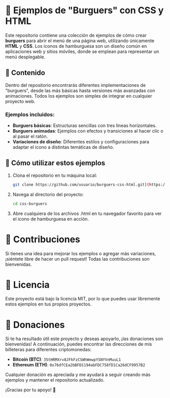 # 🍔 Ejemplos de "Burguers" con CSS y HTML

Este repositorio contiene una colección de ejemplos de cómo crear **burguers** para abrir el menú de una página web, utilizando únicamente **HTML** y **CSS**. Los iconos de hamburguesa son un diseño común en aplicaciones web y sitios móviles, donde se emplean para representar un menú desplegable.

## 📄 Contenido

Dentro del repositorio encontrarás diferentes implementaciones de "burguers", desde las más básicas hasta versiones más avanzadas con animaciones. Todos los ejemplos son simples de integrar en cualquier proyecto web.

### Ejemplos incluidos:

- **Burguers básicas**: Estructuras sencillas con tres líneas horizontales.
- **Burguers animadas**: Ejemplos con efectos y transiciones al hacer clic o al pasar el ratón.
- **Variaciones de diseño**: Diferentes estilos y configuraciones para adaptar el icono a distintas temáticas de diseño.

## 🚀 Cómo utilizar estos ejemplos

1. Clona el repositorio en tu máquina local:
   ```bash
   git clone https://github.com/usuario/burguers-css-html.git](https://github.com/jimmmydev/css-burguers
   ```

2. Navega al directorio del proyecto:
   ```bash
   cd css-burguers
   ```
   
3. Abre cualquiera de los archivos .html en tu navegador favorito para ver el icono de hamburguesa en acción.

# 🤝 Contribuciones
Si tienes una idea para mejorar los ejemplos o agregar más variaciones, ¡siéntete libre de hacer un pull request! Todas las contribuciones son bienvenidas.


# 📜 Licencia
Este proyecto está bajo la licencia MIT, por lo que puedes usar libremente estos ejemplos en tus propios proyectos.


# 🙏 Donaciones

Si te ha resultado útil este proyecto y deseas apoyarlo, ¡las donaciones son bienvenidas! A continuación, puedes encontrar las direcciones de mis billeteras para diferentes criptomonedas:

- **Bitcoin (BTC)**: `35tHRMXrv8JFkFzCSWhWewpYSNYVnMuuL1`
- **Ethereum (ETH)**: `0x76dfCEa2bBFD1194abFDC758fD1Ca26dCF9957B2`

Cualquier donación es apreciada y me ayudará a seguir creando más ejemplos y mantener el repositorio actualizado.

¡Gracias por tu apoyo! 🙌
